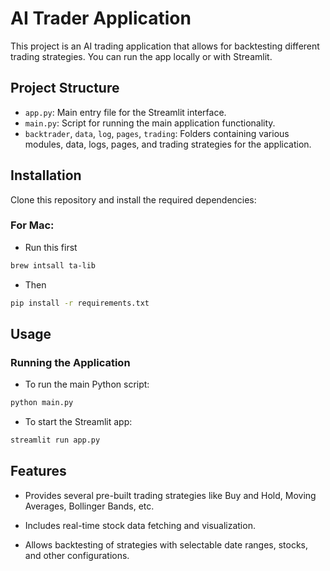 # AI Trader Application

This project is an AI trading application that allows for backtesting different trading strategies. You can run the app locally or with Streamlit.

## Project Structure
- `app.py`: Main entry file for the Streamlit interface.
- `main.py`: Script for running the main application functionality.
- `backtrader`, `data`, `log`, `pages`, `trading`: Folders containing various modules, data, logs, pages, and trading strategies for the application.

## Installation
Clone this repository and install the required dependencies:

###  For Mac:<br>

- Run this first
```bash
brew intsall ta-lib
```
- Then
```bash
pip install -r requirements.txt
```

## Usage
###  Running the Application

- To run the main Python script:
```bash
python main.py
```
- To start the Streamlit app:
```bash
streamlit run app.py
```

## Features
- Provides several pre-built trading strategies like Buy and Hold, Moving Averages, Bollinger Bands, etc.

- Includes real-time stock data fetching and visualization.

- Allows backtesting of strategies with selectable date ranges, stocks, and other configurations.